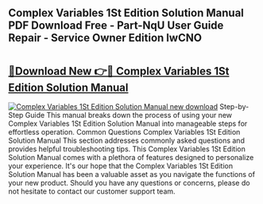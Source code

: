 ## Complex Variables 1St Edition Solution Manual PDF Download Free - Part-NqU User Guide Repair - Service Owner Edition lwCNO

# <h2><a href="http://bc47198.oget.top/?id=Complex+Variables+1St+Edition+Solution+Manual">🔗Download New 👉🔴 Complex Variables 1St Edition Solution Manual</a></h2>

[![Complex Variables 1St Edition Solution Manual new download](https://i.imgur.com/5g1atiW.png)](http://bc47198.oget.top/?id=Complex+Variables+1St+Edition+Solution+Manual)
Step-by-Step Guide This manual breaks down the process of using your new Complex Variables 1St Edition Solution Manual into manageable steps for effortless operation. Common Questions Complex Variables 1St Edition Solution Manual This section addresses commonly asked questions and provides helpful troubleshooting tips. This Complex Variables 1St Edition Solution Manual comes with a plethora of features designed to personalize your experience. It's our hope that the Complex Variables 1St Edition Solution Manual has been a valuable asset as you navigate the functions of your new product. Should you have any questions or concerns, please do not hesitate to contact our customer support team.
